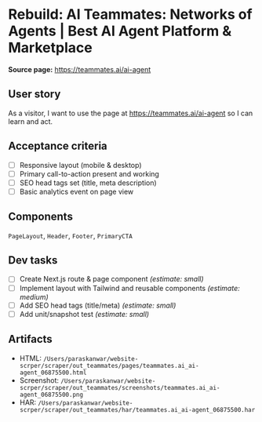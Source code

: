 # Rebuild: AI Teammates: Networks of Agents | Best AI Agent Platform & Marketplace

**Source page:** https://teammates.ai/ai-agent

## User story
As a visitor, I want to use the page at https://teammates.ai/ai-agent so I can learn and act.

## Acceptance criteria
- [ ] Responsive layout (mobile & desktop)
- [ ] Primary call-to-action present and working
- [ ] SEO head tags set (title, meta description)
- [ ] Basic analytics event on page view

## Components
`PageLayout`, `Header`, `Footer`, `PrimaryCTA`

## Dev tasks
- [ ] Create Next.js route & page component _(estimate: small)_
- [ ] Implement layout with Tailwind and reusable components _(estimate: medium)_
- [ ] Add SEO head tags (title/meta) _(estimate: small)_
- [ ] Add unit/snapshot test _(estimate: small)_

## Artifacts
- HTML: `/Users/paraskanwar/website-scrper/scraper/out_teammates/pages/teammates.ai_ai-agent_06875500.html`
- Screenshot: `/Users/paraskanwar/website-scrper/scraper/out_teammates/screenshots/teammates.ai_ai-agent_06875500.png`
- HAR: `/Users/paraskanwar/website-scrper/scraper/out_teammates/har/teammates.ai_ai-agent_06875500.har`
